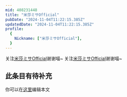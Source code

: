 ```yaml
---
mid: 408231448
title: "米莎ミサOfficial"
pubDate: "2024-11-04T11:22:15.385Z"
updatedDate: "2024-11-04T11:22:15.385Z"
profile:
  {
    Nickname: ["米莎ミサOfficial"],
  }
---
```


关注[米莎ミサOfficial](https://space.bilibili.com/408231448)谢谢喵~ 关注[米莎ミサOfficial](https://space.bilibili.com/408231448)谢谢喵~

## 此条目有待补充
你可以在[这里](https://github.com/Yuhanawa/VTuber.ICU-Content/edit/master/v/米莎ミサOfficial/index.md)编辑本文
